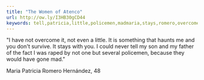 ```yaml
---
title: "The Women of Atenco"
url: http://ow.ly/I3HB30gCD44
keywords: tell,patricia,little,policemen,madmaria,stays,romero,overcome,raped,survive,atenco,women
---
```

"I have not overcome it, not even a little. It is something that haunts me and you don't survive. It stays with you. I could never tell my son and my father of the fact I was raped by not one but several policemen, because they would have gone mad."

Maria Patricia Romero Hernández, 48
